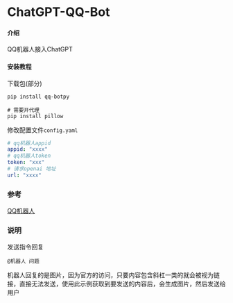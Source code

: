 # ChatGPT-QQ-Bot

#### 介绍
QQ机器人接入ChatGPT


#### 安装教程
下载包(部分)
```shell
pip install qq-botpy

# 需要开代理
pip install pillow
```

修改配置文件`config.yaml`
```yaml
# qq机器人appid
appid: "xxxx"
# qq机器人token
token: "xxx"
# 请求openai 地址
url: "xxxx"
```

### 参考
[QQ机器人](https://bot.q.qq.com/wiki/develop/pythonsdk/)

### 说明
发送指令回复
```shell
@机器人 问题
```
机器人回复的是图片，因为官方的访问，只要内容包含斜杠一类的就会被视为链接，直接无法发送，使用此示例获取到要发送的内容后，会生成图片，然后发送给用户